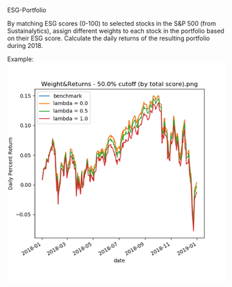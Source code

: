 ESG-Portfolio

By matching ESG scores (0-100) to selected stocks in the S&P 500 (from Sustainalytics),
assign different weights to each stock in the portfolio based on their ESG score.
Calculate the daily returns of the resulting portfolio during 2018.

Example:    
![Example](/data/Weight%26Returns%20-%2050.0%25%20cutoff%20(by%20total%20score).png)
